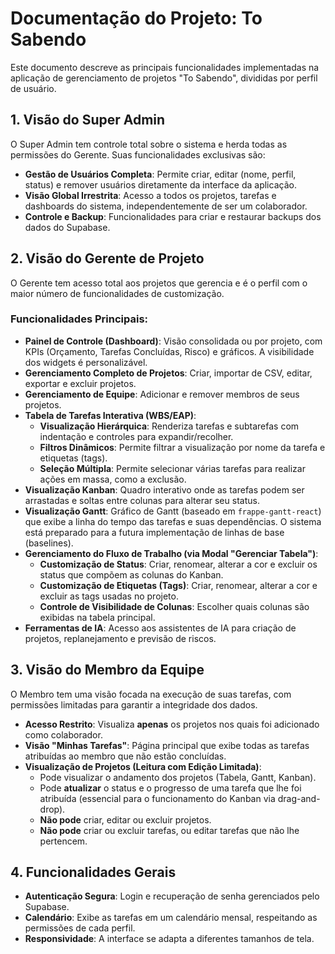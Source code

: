 # Documentação do Projeto: To Sabendo

Este documento descreve as principais funcionalidades implementadas na aplicação de gerenciamento de projetos "To Sabendo", divididas por perfil de usuário.

## 1. Visão do Super Admin

O Super Admin tem controle total sobre o sistema e herda todas as permissões do Gerente. Suas funcionalidades exclusivas são:

-   **Gestão de Usuários Completa**: Permite criar, editar (nome, perfil, status) e remover usuários diretamente da interface da aplicação.
-   **Visão Global Irrestrita**: Acesso a todos os projetos, tarefas e dashboards do sistema, independentemente de ser um colaborador.
-   **Controle e Backup**: Funcionalidades para criar e restaurar backups dos dados do Supabase.

## 2. Visão do Gerente de Projeto

O Gerente tem acesso total aos projetos que gerencia e é o perfil com o maior número de funcionalidades de customização.

### Funcionalidades Principais:

-   **Painel de Controle (Dashboard)**: Visão consolidada ou por projeto, com KPIs (Orçamento, Tarefas Concluídas, Risco) e gráficos. A visibilidade dos widgets é personalizável.
-   **Gerenciamento Completo de Projetos**: Criar, importar de CSV, editar, exportar e excluir projetos.
-   **Gerenciamento de Equipe**: Adicionar e remover membros de seus projetos.
-   **Tabela de Tarefas Interativa (WBS/EAP)**:
    *   **Visualização Hierárquica**: Renderiza tarefas e subtarefas com indentação e controles para expandir/recolher.
    *   **Filtros Dinâmicos**: Permite filtrar a visualização por nome da tarefa e etiquetas (tags).
    *   **Seleção Múltipla**: Permite selecionar várias tarefas para realizar ações em massa, como a exclusão.
-   **Visualização Kanban**: Quadro interativo onde as tarefas podem ser arrastadas e soltas entre colunas para alterar seu status.
-   **Visualização Gantt**: Gráfico de Gantt (baseado em `frappe-gantt-react`) que exibe a linha do tempo das tarefas e suas dependências. O sistema está preparado para a futura implementação de linhas de base (baselines).
-   **Gerenciamento do Fluxo de Trabalho (via Modal "Gerenciar Tabela")**:
    *   **Customização de Status**: Criar, renomear, alterar a cor e excluir os status que compõem as colunas do Kanban.
    *   **Customização de Etiquetas (Tags)**: Criar, renomear, alterar a cor e excluir as tags usadas no projeto.
    *   **Controle de Visibilidade de Colunas**: Escolher quais colunas são exibidas na tabela principal.
-   **Ferramentas de IA**: Acesso aos assistentes de IA para criação de projetos, replanejamento e previsão de riscos.

## 3. Visão do Membro da Equipe

O Membro tem uma visão focada na execução de suas tarefas, com permissões limitadas para garantir a integridade dos dados.

-   **Acesso Restrito**: Visualiza **apenas** os projetos nos quais foi adicionado como colaborador.
-   **Visão "Minhas Tarefas"**: Página principal que exibe todas as tarefas atribuídas ao membro que não estão concluídas.
-   **Visualização de Projetos (Leitura com Edição Limitada)**:
    *   Pode visualizar o andamento dos projetos (Tabela, Gantt, Kanban).
    *   Pode **atualizar** o status e o progresso de uma tarefa que lhe foi atribuída (essencial para o funcionamento do Kanban via drag-and-drop).
    *   **Não pode** criar, editar ou excluir projetos.
    *   **Não pode** criar ou excluir tarefas, ou editar tarefas que não lhe pertencem.

## 4. Funcionalidades Gerais

-   **Autenticação Segura**: Login e recuperação de senha gerenciados pelo Supabase.
-   **Calendário**: Exibe as tarefas em um calendário mensal, respeitando as permissões de cada perfil.
-   **Responsividade**: A interface se adapta a diferentes tamanhos de tela.
